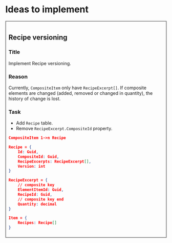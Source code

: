 <style>
    section {
        border: 2px solid grey;
        padding: .5rem
    }
</style>

# Ideas to implement

<section>

## Recipe versioning

### Title
Implement Recipe versioning.

### Reason
Currently, `CompositeItem` only have `RecipeExcerpt[]`. If composite elements are changed (added, removed or changed in quantity), the history of change is lost.

### Task
- Add `Recipe` table.
- Remove `RecipeExcerpt.CompositeId` property.

```json
CompositeItem 1->n Recipe

Recipe = {
    Id: Guid,
    CompositeId: Guid,
    RecipeExcerpts: RecipeExcerpt[],
    Version: int
}

RecipeExcerpt = {
    // composite key
    ElementItemId: Guid,
    RecipeId: Guid,
    // composite key end
    Quantity: decimal
}

Item = {
    Recipes: Recipe[]
}
```
</section>